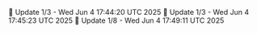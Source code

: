 📌 Update 1/3 - Wed Jun  4 17:44:20 UTC 2025
📌 Update 1/3 - Wed Jun  4 17:45:23 UTC 2025
📌 Update 1/8 - Wed Jun  4 17:49:11 UTC 2025
